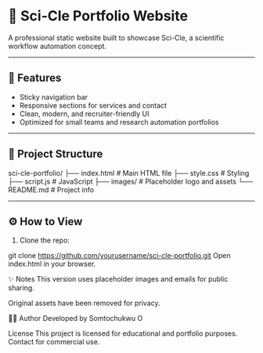 # 🔬 Sci-Cle Portfolio Website

A professional static website built to showcase Sci-Cle, a scientific workflow automation concept.

---

## 🚀 Features

- Sticky navigation bar
- Responsive sections for services and contact
- Clean, modern, and recruiter-friendly UI
- Optimized for small teams and research automation portfolios

---

## 📂 Project Structure

sci-cle-portfolio/
├── index.html # Main HTML file
├── style.css # Styling
├── script.js # JavaScript
├── images/ # Placeholder logo and assets
└── README.md # Project info



---

## ⚙️ How to View

1. Clone the repo:

git clone https://github.com/yourusername/sci-cle-portfolio.git
Open index.html in your browser.

✨ Notes
This version uses placeholder images and emails for public sharing.

Original assets have been removed for privacy.

👨‍💻 Author
Developed by Somtochukwu O

License
This project is licensed for educational and portfolio purposes. Contact for commercial use.
